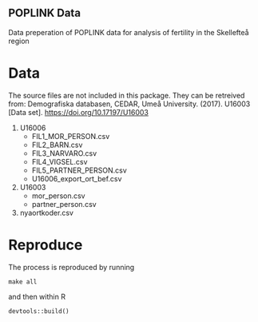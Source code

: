 POPLINK Data
----------
  
Data preperation of POPLINK data for analysis of fertility in the Skellefteå region

# Data

The source files are not included in this package. They can be retreived from: Demografiska databasen, CEDAR, Umeå University. (2017). U16003 [Data set]. https://doi.org/10.17197/U16003

1. U16006
    * FIL1_MOR_PERSON.csv
    * FIL2_BARN.csv
    * FIL3_NARVARO.csv
    * FIL4_VIGSEL.csv
    * FIL5_PARTNER_PERSON.csv
    * U16006_export_ort_bef.csv
2. U16003
    * mor_person.csv
    * partner_person.csv
3. nyaortkoder.csv

# Reproduce

The process is reproduced by running

    make all
    
and then within R

    devtools::build()

